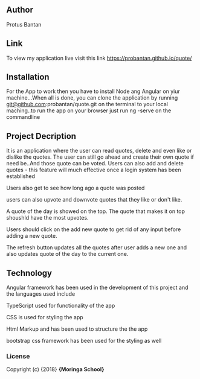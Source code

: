 ## Author

Protus Bantan

## Link

To view my application live visit this link https://probantan.github.io/quote/

## Installation

For the App to work then you have to install Node ang Angular on yiur machine...When all is done, you can clone the application by running git@github.com:probantan/quote.git on the terminal to your local maching..to run the app on your browser just run ng -serve on the commandline

## Project Decription

It is an application where the user can read quotes, delete and even like or dislike the quotes. The user can still go ahead and create their own quote if need be..And those quote can be voted.
Users can also add and delete quotes - this feature will much effective once a login system has been established

Users also get to see how long ago a quote was posted

users can also upvote and downvote quotes that they like or don't like.

A quote of the day is showed on the top. The quote that makes it on top shoushld have the most upvotes.

Users should click on the add new quote to get rid of any input before adding a new quote.

The refresh button updates all the quotes after user adds a new one and also updates quote of the day to the current one.

## Technology

Angular framework has been used in the development of this project and the languages used include

TypeScript used for functionality of the app

CSS is used for styling the app

Html Markup and has been used to structure the the app

bootstrap css framework has been used for the styling as well

### License

Copyright (c) {2018} **{Moringa School}**
